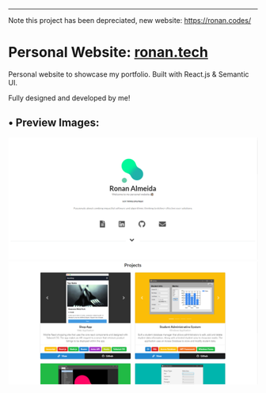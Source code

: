 
----------
Note this project has been depreciated, new website: https://ronan.codes/ 

# Personal Website: <a target="_blank"  href="https://ronan.tech/">ronan.tech</a>
Personal website to showcase my portfolio. Built with React.js & Semantic UI.

Fully designed and developed by me!



## • Preview Images:


<p float="left">
  <img src="https://raw.githubusercontent.com/RonanAlmeida/personal-website-app/master/preview_images/WebsiteImage1.PNG">
<img src="https://raw.githubusercontent.com/RonanAlmeida/personal-website-app/master/preview_images/WebsiteImage2.PNG">

 </p>
